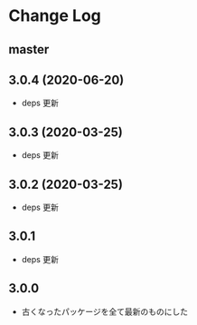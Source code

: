 # Change Log

## master

## 3.0.4 (2020-06-20)

- deps 更新

## 3.0.3 (2020-03-25)

- deps 更新

## 3.0.2 (2020-03-25)

- deps 更新

## 3.0.1

- deps 更新

## 3.0.0

- 古くなったパッケージを全て最新のものにした
